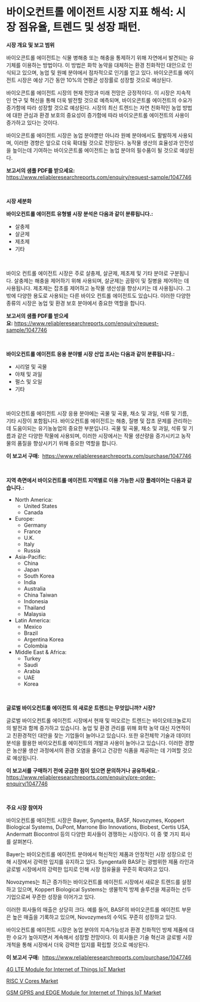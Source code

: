 <p><h1>바이오컨트롤 에이전트 시장 지표 해석: 시장 점유율, 트렌드 및 성장 패턴.</h1></p><p><strong>시장 개요 및 보고 범위</strong></p>
<p><p>바이오콘트롤 에이전트는 식물 병해충 또는 해충을 통제하기 위해 자연에서 발견되는 유기체를 이용하는 방법이다. 이 방법은 화학 농약을 대체하는 환경 친화적인 대안으로 인식되고 있으며, 농업 및 원예 분야에서 점차적으로 인기를 얻고 있다. 바이오콘트롤 에이전트 시장은 예상 기간 동안 10%의 연평균 성장률로 성장할 것으로 예상된다.</p><p>바이오콘트롤 에이전트 시장의 현재 전망과 미래 전망은 긍정적이다. 이 시장은 지속적인 연구 및 혁신을 통해 더욱 발전할 것으로 예측되며, 바이오콘트롤 에이전트의 수요가 증가함에 따라 성장할 것으로 예상된다. 시장의 최신 트렌드는 자연 친화적인 농업 방법에 대한 관심과 환경 보호의 중요성이 증가함에 따라 바이오콘트롤 에이전트의 사용이 증가하고 있다는 것이다.</p><p>바이오콘트롤 에이전트 시장은 농업 분야뿐만 아니라 원예 분야에서도 활발하게 사용되며, 이러한 경향은 앞으로 더욱 확대될 것으로 전망된다. 농작물 생산의 효율성과 안전성을 높이는데 기여하는 바이오콘트롤 에이전트는 농업 분야의 필수품이 될 것으로 예상된다.</p></p>
<p><strong>보고서의 샘플 PDF를 받으세요:</strong> <a href="https://www.reliableresearchreports.com/enquiry/request-sample/1047746">https://www.reliableresearchreports.com/enquiry/request-sample/1047746</a></p>
<p>&nbsp;</p>
<p><strong>시장 세분화</strong></p>
<p><strong>바이오컨트롤 에이전트 유형별 시장 분석은 다음과 같이 분류됩니다.:</strong></p>
<p><ul><li>살충제</li><li>살균제</li><li>제초제</li><li>기타</li></ul></p>
<p>&nbsp;</p>
<p><p>바이오 컨트롤 에이전트 시장은 주로 살충제, 살균제, 제초제 및 기타 분야로 구분됩니다. 살충제는 해충을 제어하기 위해 사용되며, 살균제는 곰팡이 및 질병을 제어하는 데 사용됩니다. 제초제는 잡초를 제어하고 농작물 생산성을 향상시키는 데 사용됩니다. 그 밖에 다양한 용도로 사용되는 다른 바이오 컨트롤 에이전트도 있습니다. 이러한 다양한 종류의 시장은 농업 및 환경 보호 분야에서 중요한 역할을 합니다.</p></p>
<p><strong>보고서의 샘플 PDF를 받으세요:</strong>&nbsp;<a href="https://www.reliableresearchreports.com/enquiry/request-sample/1047746">https://www.reliableresearchreports.com/enquiry/request-sample/1047746</a></p>
<p>&nbsp;</p>
<p><strong> 바이오컨트롤 에이전트 응용 분야별 시장 산업 조사는 다음과 같이 분류됩니다.:</strong></p>
<p><ul><li>시리얼 및 곡물</li><li>야채 및 과일</li><li>펄스 및 오일</li><li>기타</li></ul></p>
<p>&nbsp;</p>
<p><p>바이오컨트롤 에이전트 시장 응용 분야에는 곡물 및 곡물, 채소 및 과일, 석류 및 기름, 기타 시장이 포함됩니다. 바이오컨트롤 에이전트는 해충, 질병 및 잡초 문제를 관리하는 데 도움이되는 유기농농업의 중요한 부분입니다. 곡물 및 곡물, 채소 및 과일, 석류 및 기름과 같은 다양한 작물에 사용되며, 이러한 시장에서는 작물 생산량을 증가시키고 농작물의 품질을 향상시키기 위해 중요한 역할을 합니다.</p></p>
<p><strong>이 보고서 구매:</strong>&nbsp; <a href="https://www.reliableresearchreports.com/purchase/1047746">https://www.reliableresearchreports.com/purchase/1047746</a></p>
<p>&nbsp;</p>
<p><strong>지역 측면에서 바이오컨트롤 에이전트 지역별로 이용 가능한 시장 플레이어는 다음과 같습니다.:</strong></p>
<p><ul>
    <li>
        North America:
        <ul>
            <li>United States</li>
            <li>Canada</li>
        </ul>
    </li>
    <li>
        Europe:
        <ul>
            <li>Germany</li>
            <li>France</li>
            <li>U.K.</li>
            <li>Italy</li>
            <li>Russia</li>
        </ul>
    </li>
    <li>
        Asia-Pacific:
        <ul>
            <li>China</li>
            <li>Japan</li>
            <li>South Korea</li>
            <li>India</li>
            <li>Australia</li>
            <li>China Taiwan</li>
            <li>Indonesia</li>
            <li>Thailand</li>
            <li>Malaysia</li>
        </ul>
    </li>
    <li>
        Latin America:
        <ul>
            <li>Mexico</li>
            <li>Brazil</li>
            <li>Argentina Korea</li>
            <li>Colombia</li>
        </ul>
    </li>
    <li>
        Middle East & Africa:
        <ul>
            <li>Turkey</li>
            <li>Saudi</li>
            <li>Arabia</li>
            <li>UAE</li>
            <li>Korea</li>
        </ul>
    </li>
    </ul></p>
<p>&nbsp;</p>
<p><strong>글로벌 바이오컨트롤 에이전트 의 새로운 트렌드는 무엇입니까? 시장?</strong></p>
<p><p>글로벌 바이오컨트롤 에이전트 시장에서 현재 및 떠오르는 트렌드는 바이오테크놀로지의 발전과 함께 증가하고 있습니다. 농업 및 환경 관리를 위해 화학 농약 대신 자연적이고 친환경적인 대안을 찾는 기업들이 늘어나고 있습니다. 또한 유전체학 기술과 데이터 분석을 활용한 바이오컨트롤 에이전트의 개발과 사용이 늘어나고 있습니다. 이러한 경향은 농산물 생산 과정에서의 환경 오염을 줄이고 건강한 식품을 제공하는 데 기여할 것으로 예상됩니다.</p></p>
<p><strong>이 보고서를 구매하기 전에 궁금한 점이 있으면 문의하거나 공유하세요.</strong>- <a href="https://www.reliableresearchreports.com/enquiry/pre-order-enquiry/1047746">https://www.reliableresearchreports.com/enquiry/pre-order-enquiry/1047746</a></p>
<p>&nbsp;</p>
<p><strong>주요 시장 참여자</strong></p>
<p><p>바이오컨트롤 에이전트 시장은 Bayer, Syngenta, BASF, Novozymes, Koppert Biological Systems, DuPont, Marrone Bio Innovations, Biobest, Certis USA, Andermatt Biocontrol 등의 다양한 회사들이 경쟁하는 시장이다. 이 중 몇 가지 회사를 살펴본다.</p><p>Bayer는 바이오컨트롤 에이전트 분야에서 혁신적인 제품과 안정적인 시장 성장으로 인해 시장에서 강력한 입지를 유지하고 있다. Syngenta와 BASF는 광범위한 제품 라인과 글로벌 시장에서의 강력한 입지로 인해 시장 점유율을 꾸준히 확대하고 있다.</p><p>Novozymes는 최근 증가하는 바이오컨트롤 에이전트 시장에서 새로운 트렌드를 설정하고 있으며, Koppert Biological Systems는 생물학적 방제 솔루션을 제공하는 선두기업으로써 꾸준한 성장을 이어가고 있다.</p><p>이러한 회사들의 매출은 상당히 크다. 예를 들어, BASF의 바이오콘트롤 에이전트 부문은 높은 매출을 기록하고 있으며, Novozymes의 수익도 꾸준히 성장하고 있다.</p><p>바이오컨트롤 에이전트 시장은 농업 분야의 지속가능성과 환경 친화적인 방제 제품에 대한 수요가 높아지면서 계속해서 성장할 전망이다. 이 회사들은 기술 혁신과 글로벌 시장 개척을 통해 시장에서 더욱 강력한 입지를 확립할 것으로 예상된다.</p></p>
<p><strong>이 보고서 구매:</strong>&nbsp;&nbsp;<a href="https://www.reliableresearchreports.com/purchase/1047746">https://www.reliableresearchreports.com/purchase/1047746</a></p>
<p><p><a href="https://github.com/nathandecarvalho/Market-Research-Report-List-2/blob/main/4g-lte-module-for-internet-of-things-iot-market.md">4G LTE Module for Internet of Things IoT Market</a></p><p><a href="https://github.com/kufem1/Market-Research-Report-List-2/blob/main/risc-v-cores-market.md">RISC V Cores Market</a></p><p><a href="https://github.com/kosella/Market-Research-Report-List-2/blob/main/gsm-gprs-and-edge-module-for-internet-of-things-iot-market.md">GSM GPRS and EDGE Module for Internet of Things IoT Market</a></p></p>
